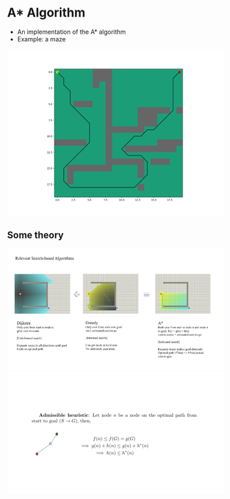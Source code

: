 # A* Algorithm

- An implementation of the A* algorithm
- Example: a maze

![alt text](https://github.com/autonomous-viranjan/A-star/blob/main/astar-on-maze.png)

## Some theory

![alt text](https://github.com/autonomous-viranjan/A-star/blob/main/relevant-algo.png)
![alt text](https://github.com/autonomous-viranjan/A-star/blob/main/admissible-heuristic.png)